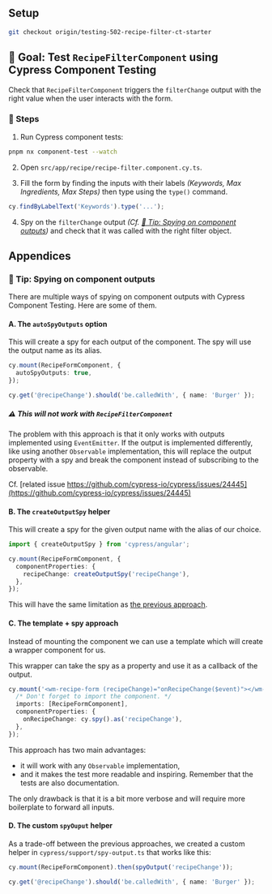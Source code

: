 ## Setup

```sh
git checkout origin/testing-502-recipe-filter-ct-starter
```

## 🎯 Goal: Test `RecipeFilterComponent` using Cypress Component Testing

Check that `RecipeFilterComponent` triggers the `filterChange` output with the right value when the user interacts with the form.

### 📝 Steps

1. Run Cypress component tests:

```sh
pnpm nx component-test --watch
```

2. Open `src/app/recipe/recipe-filter.component.cy.ts`.

3. Fill the form by finding the inputs with their labels _(Keywords, Max Ingredients, Max Steps)_ then type using the `type()` command.

```ts
cy.findByLabelText('Keywords').type('...');
```

4. Spy on the `filterChange` output _(Cf. [🎁 Tip: Spying on component outputs](#-tip--spying-on-component-outputs))_ and check that it was called with the right filter object.

## Appendices

### 🎁 Tip: Spying on component outputs

There are multiple ways of spying on component outputs with Cypress Component Testing.
Here are some of them.

#### A. The `autoSpyOutputs` option

This will create a spy for each output of the component. The spy will use the output name as its alias.

```ts
cy.mount(RecipeFormComponent, {
  autoSpyOutputs: true,
});

cy.get('@recipeChange').should('be.calledWith', { name: 'Burger' });
```

##### ⚠️ This will not work with `RecipeFilterComponent`

The problem with this approach is that it only works with outputs implemented using `EventEmitter`.
If the output is implemented differently, like using another `Observable` implementation, this will replace the output property with a spy and break the component instead of subscribing to the observable.

Cf. [related issue https://github.com/cypress-io/cypress/issues/24445](https://github.com/cypress-io/cypress/issues/24445)

#### B. The `createOutputSpy` helper

This will create a spy for the given output name with the alias of our choice.

```ts
import { createOutputSpy } from 'cypress/angular';

cy.mount(RecipeFormComponent, {
  componentProperties: {
    recipeChange: createOutputSpy('recipeChange'),
  },
});
```

This will have the same limitation as [the previous approach](#a-the-autospyoutputs-option).

#### C. The template + spy approach

Instead of mounting the component we can use a template which will create a wrapper component for us.

This wrapper can take the spy as a property and use it as a callback of the output.

```ts
cy.mount('<wm-recipe-form (recipeChange)="onRecipeChange($event)"></wm-recipe-form>', {
  /* Don't forget to import the component. */
  imports: [RecipeFormComponent],
  componentProperties: {
    onRecipeChange: cy.spy().as('recipeChange'),
  },
});
```

This approach has two main advantages:

- it will work with any `Observable` implementation,
- and it makes the test more readable and inspiring. Remember that the tests are also documentation.

The only drawback is that it is a bit more verbose and will require more boilerplate to forward all inputs.

#### D. The custom `spyOuput` helper

As a trade-off between the previous approaches, we created a custom helper in `cypress/support/spy-output.ts` that works like this:

```ts
cy.mount(RecipeFormComponent).then(spyOutput('recipeChange'));

cy.get('@recipeChange').should('be.calledWith', { name: 'Burger' });
```
